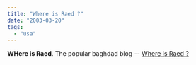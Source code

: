 ```yaml
---
title: "Where is Raed ?"
date: "2003-03-20"
tags: 
  - "usa"
---
```


**WHere is Raed**. The popular baghdad blog -- [Where is Raed ?](http://dear_raed.blogspot.com/)

